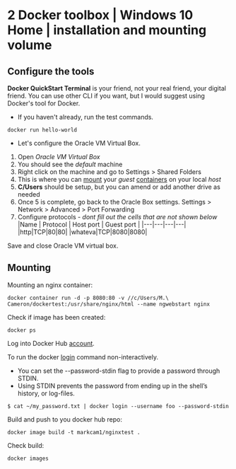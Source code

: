 
# 2 Docker toolbox | Windows 10 Home | installation and mounting volume

## Configure the tools 

**Docker QuickStart Terminal** is your friend, not your real friend, your digital friend. You can use other CLI if you want, but I would suggest using Docker's tool for Docker. 

* If you haven't already, run the test commands.

```
docker run hello-world
```
* Let's configure the Oracle VM Virtual Box.
1. Open _Oracle VM Virtual Box_
2. You should see the _default_ machine
3. Right click on the machine and go to Settings > Shared Folders 
4. This is where you can [mount](https://docs.docker.com/storage/volumes/) your _guest_ [containers](http://www.floydhilton.com/docker/2017/03/31/Docker-ContainerHost-vs-ContainerOS-Linux-Windows.html) on your local _host_
5. **C/Users** should be setup, but you can amend or add another drive as needed
6. Once 5 is complete, go back to the Oracle Box settings. Settings > Network > Advanced > Port Forwarding
7. Configure protocols - _dont fill out the cells that are not shown below_
|Name | Protocol | Host port | Guest port |
|---|---|---|---|
|http|TCP|80|80|
|whateva|TCP|8080|8080|

Save and close Oracle VM virtual box.

## Mounting
Mounting an nginx container:  
```
docker container run -d -p 8080:80 -v //c/Users/M.\ Cameron/dockertest:/usr/share/nginx/html --name ngwebstart nginx
```

Check if image has been created:  
```
docker ps
```
Log into Docker Hub [account](https://hub.docker.com).

To run the docker [login](https://docs.docker.com/engine/reference/commandline/login/#extended-description) command non-interactively.
* You can set the --password-stdin flag to provide a password through STDIN. 
* Using STDIN prevents the password from ending up in the shell’s history, or log-files.  
```
$ cat ~/my_password.txt | docker login --username foo --password-stdin
```

Build and push to you docker hub repo:  
```
docker image build -t markcam1/nginxtest .
```

Check build:  
```
docker images
```